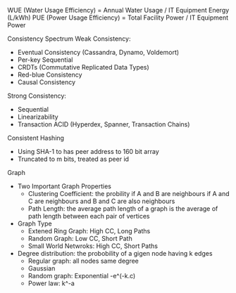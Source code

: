 WUE (Water Usage Efficiency) = Annual Water Usage / IT Equipment Energy (L/kWh)
PUE (Power Usage Efficiency) = Total Facility Power / IT Equipment Power

Consistency Spectrum
Weak Consistency:

- Eventual Consistency (Cassandra, Dynamo, Voldemort)
- Per-key Sequential
- CRDTs (Commutative Replicated Data Types)
- Red-blue Consistency
- Causal Consistency

Strong Consistency:

- Sequential
- Linearizability
- Transaction ACID (Hyperdex, Spanner, Transaction Chains)

Consistent Hashing

- Using SHA-1 to has peer address to 160 bit array
- Truncated to m bits, treated as peer id

Graph
- Two Important Graph Properties
    - Clustering Coefficient: the probility if A and B are neighbours if A and C are neighbours and B and C are also neighbours
    - Path Length: the average path length of a graph is the average of path length between each pair of vertices
- Graph Type
    - Extened Ring Graph: High CC, Long Paths
    - Random Graph: Low CC, Short Path
    - Small World Netwroks: High CC, Short Paths
- Degree distribution: the probobility of a gigen node having k edges
    - Regular graph: all nodes same degree
    - Gaussian
    - Random graph: Exponential -e^(-k.c)
    - Power law: k^-a